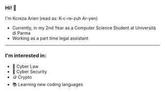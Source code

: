 ### Hi! 👋

<!--
**KcrezaArien/KcrezaArien** is a ✨ _special_ ✨ repository because its `README.md` (this file) appears on your GitHub profile.

Here are some ideas to get you started:

- 🔭 I’m currently working on ...
- 🌱 I’m currently learning ...
- 👯 I’m looking to collaborate on ...
- 🤔 I’m looking for help with ...
- 💬 Ask me about ...
- 📫 How to reach me: ...
- 😄 Pronouns: ...
- ⚡ Fun fact: ...
-->

I'm Kcreza Arien (read as: K-c-re-zuh  Ar-yen) 
* Currently, in my 2nd Year as a Computer Science Student at Università di Parma 
* Working as a part time legal assistant

---
### I'm interested in:
- 💼 Cyber Law
- 🔐 Cyber Security
- 🪙 Crypto
- 📚 Learning new coding languages

